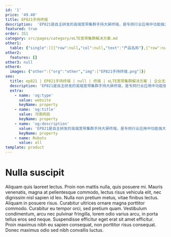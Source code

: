 ```yaml
---
id: '1'
price: '49.40'
title: EP821手持终端
description:  'EP821是自主研发的高端宽带集群手持大屏终端，是专网行业应用中功能强大的集群终端，能同时支持私密呼叫、组呼、短信彩信、宽带数据接入、视频调度业务及多业务并发。支持5寸高亮触摸屏，Android智能操作系统，可广泛应用于多行业，实现专业集群调度、多媒体调度及宽带数据功能。'
featured: true
order: 351
category: src/pages/category/eLTE宽带集群解决方案.md
other1: 
  table: {"single":[[{"row":null,"col":null,"text":"产品名称"},{"row":null,"col":null,"text":"EP821"}],[{"row":null,"col":null,"text":"整机尺寸（mm）"},{"row":null,"col":null,"text":"158（高度）×76（宽度）×20（深度）"}],[{"row":null,"col":null,"text":"屏幕尺寸"},{"row":null,"col":null,"text":"5英寸"}],[{"row":null,"col":null,"text":"分辨率"},{"row":null,"col":null,"text":"1920x1080"}],[{"row":null,"col":null,"text":"触摸屏"},{"row":null,"col":null,"text":"支持"}],[{"row":null,"col":null,"text":"前置摄像头"},{"row":null,"col":null,"text":"800万像素"}],[{"row":null,"col":null,"text":"后置摄像头"},{"row":null,"col":null,"text":"1200万像素"}],[{"row":null,"col":null,"text":"Wi-Fi"},{"row":null,"col":null,"text":"支持2.4G和5G，IEEE802.11b/g/n"}],[{"row":null,"col":null,"text":"蓝牙"},{"row":null,"col":null,"text":"4.1 EDR"}],[{"row":null,"col":null,"text":"NFC"},{"row":null,"col":null,"text":"支持"}],[{"row":null,"col":null,"text":"LTE工作频段（MHz）"},{"row":null,"col":null,"text":"1.4G：1447～1467MHz\n1.8G：1785～1805MHz\n其他：Band 1/2/3/4/5/7/8/20/26/28/38/39/40/41/68（低5M）"}],[{"row":null,"col":null,"text":"公网工作频段（MHz）"},{"row":null,"col":null,"text":"GSM：900/1800/1900\nUMTS：B1/B2/B8\nLTE：Band 1/2/3/4/5/7/8/20/26/28/38/39/40/41/68（低5M）\n"}],[{"row":null,"col":null,"text":"防护等级"},{"row":null,"col":null,"text":"IP68"}]]}
other2:
  features: []
other3: null
other4:
  images: {"other":{"org":"other","img":["EP821手持终端.png"]}}
seo:
  title: ep821 | EP821手持终端 | null | 终端 | eLTE宽带集群解决方案 | 企业无线
  description: 'EP821是自主研发的高端宽带集群手持大屏终端，是专网行业应用中功能强大的集群终端，能同时支持私密呼叫、组呼、短信彩信、宽带数据接入、视频调度业务及多业务并发。支持5寸高亮触摸屏，Android智能操作系统，可广泛应用于多行业，实现专业集群调度、多媒体调度及宽带数据功能。'
  extra:
    - name: 'og:type'
      value: website
      keyName: property
    - name: 'og:title'
      value: 河南网田
      keyName: property
    - name: 'og:description'
      value: 'EP821是自主研发的高端宽带集群手持大屏终端，是专网行业应用中功能强大的集群终端，能同时支持私密呼叫、组呼、短信彩信、宽带数据接入、视频调度业务及多业务并发。支持5寸高亮触摸屏，Android智能操作系统，可广泛应用于多行业，实现专业集群调度、多媒体调度及宽带数据功能。'
      keyName: property
    - name: Robots
      value: all
template: product
---
```


# Nulla suscipit

Aliquam quis laoreet lectus. Proin non mattis nulla, quis posuere mi. Mauris venenatis, magna at pellentesque commodo, lectus risus vehicula elit, nec dignissim nisl sapien id leo. Nulla non pretium metus, vitae finibus lectus. Aliquam in posuere risus. Curabitur ultrices ornare magna porttitor commodo. Curabitur eu tempor orci, sed pretium quam. Vestibulum condimentum, arcu nec pulvinar fringilla, lorem odio varius arcu, in porta tellus eros sed neque. Suspendisse efficitur eget erat sit amet efficitur. Proin maximus nibh eu sapien consequat, non porttitor risus consequat. Donec maximus odio sed nibh convallis luctus.